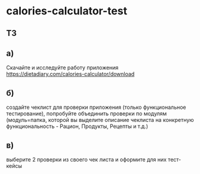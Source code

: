 # calories-calculator-test

## ТЗ
## а) 
Скачайте и исследуйте работу приложения https://dietadiary.com/calories-calculator/download
## б) 
создайте чеклист для проверки приложения (только функциональное тестирование), попробуйте объединить проверки по модулям (модуль=папка, которой вы выделите описание чеклиста на конкретную функциональность - Рацион, Продукты, Рецепты и т.д.)
## в)
выберите 2 проверки из своего чек листа и оформите для них тест-кейсы
